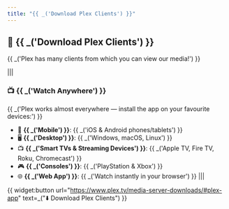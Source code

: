 ```yaml
---
title: "{{ _('Download Plex Clients') }}"
---
```


## 💾 {{ _('Download Plex Clients') }}

{{ _('Plex has many clients from which you can view our media!') }}

|||
### 📺 {{ _('Watch Anywhere') }}

{{ _('Plex works almost everywhere — install the app on your favourite devices:') }}

- 📱 **{{ _('Mobile') }}**: {{ _('iOS & Android phones/tablets') }}
- 🖥️ **{{ _('Desktop') }}**: {{ _('Windows, macOS, Linux') }}
- 📺 **{{ _('Smart TVs & Streaming Devices') }}**: {{ _('Apple TV, Fire TV, Roku, Chromecast') }}
- 🎮 **{{ _('Consoles') }}**: {{ _('PlayStation & Xbox') }}
- 🌐 **{{ _('Web App') }}**: {{ _('Watch instantly in your browser') }}
|||

{{ widget:button url="https://www.plex.tv/media-server-downloads/#plex-app" text=_("⬇️ Download Plex Clients") }}